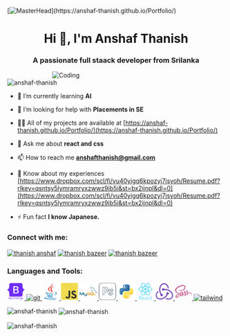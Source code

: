 [![MasterHead]([https://encrypted-tbn0.gstatic.com/images?q=tbn:ANd9GcS0XlWQdSfXoVTBQGNvlnf060Nkxdp47TIMAQ&s](https://www.shutterstock.com/image-vector/web-development-landing-page-people-260nw-1838445880.jpg))](https://anshaf-thanish.github.io/Portfolio/)
<h1 align="center">Hi 👋, I'm Anshaf Thanish</h1>
<h3 align="center">A passionate full staack developer from Srilanka</h3>
<img align="right" alt="Coding" width="400" src="[[https://cdn.dribbble.com/users/116207...](https://raj-rathod.github.io/rajesh-rathore/)](https://raj-rathod.github.io/rajesh-rathore/assets/images/developer.gif)">

<p align="left"> <img src="https://komarev.com/ghpvc/?username=anshaf-thanish&label=Profile%20views&color=0e75b6&style=flat" alt="anshaf-thanish" /> </p>

- 🌱 I’m currently learning **AI**

- 🤝 I’m looking for help with **Placements in SE**

- 👨‍💻 All of my projects are available at [https://anshaf-thanish.github.io/Portfolio/](https://anshaf-thanish.github.io/Portfolio/)

- 💬 Ask me about **react and css**

- 📫 How to reach me **anshafthanish@gmail.com**

- 📄 Know about my experiences [https://www.dropbox.com/scl/fi/vu40yigq6kpozyj7jsyoh/Resume.pdf?rlkey=qsntsy5lymramryxzwwz9ib5i&st=bx2ijnpl&dl=0](https://www.dropbox.com/scl/fi/vu40yigq6kpozyj7jsyoh/Resume.pdf?rlkey=qsntsy5lymramryxzwwz9ib5i&st=bx2ijnpl&dl=0)

- ⚡ Fun fact **I know Japanese.**

<h3 align="left">Connect with me:</h3>
<p align="left">
<a href="https://linkedin.com/in/thanish anshaf" target="blank"><img align="center" src="https://raw.githubusercontent.com/rahuldkjain/github-profile-readme-generator/master/src/images/icons/Social/linked-in-alt.svg" alt="thanish anshaf" height="30" width="40" /></a>
<a href="https://fb.com/thanish bazeer" target="blank"><img align="center" src="https://raw.githubusercontent.com/rahuldkjain/github-profile-readme-generator/master/src/images/icons/Social/facebook.svg" alt="thanish bazeer" height="30" width="40" /></a>
<a href="https://instagram.com/thanish bazeer" target="blank"><img align="center" src="https://raw.githubusercontent.com/rahuldkjain/github-profile-readme-generator/master/src/images/icons/Social/instagram.svg" alt="thanish bazeer" height="30" width="40" /></a>
</p>

<h3 align="left">Languages and Tools:</h3>
<p align="left"> <a href="https://getbootstrap.com" target="_blank" rel="noreferrer"> <img src="https://raw.githubusercontent.com/devicons/devicon/master/icons/bootstrap/bootstrap-plain-wordmark.svg" alt="bootstrap" width="40" height="40"/> </a> <a href="https://git-scm.com/" target="_blank" rel="noreferrer"> <img src="https://www.vectorlogo.zone/logos/git-scm/git-scm-icon.svg" alt="git" width="40" height="40"/> </a> <a href="https://www.java.com" target="_blank" rel="noreferrer"> <img src="https://raw.githubusercontent.com/devicons/devicon/master/icons/java/java-original.svg" alt="java" width="40" height="40"/> </a> <a href="https://developer.mozilla.org/en-US/docs/Web/JavaScript" target="_blank" rel="noreferrer"> <img src="https://raw.githubusercontent.com/devicons/devicon/master/icons/javascript/javascript-original.svg" alt="javascript" width="40" height="40"/> </a> <a href="https://www.mysql.com/" target="_blank" rel="noreferrer"> <img src="https://raw.githubusercontent.com/devicons/devicon/master/icons/mysql/mysql-original-wordmark.svg" alt="mysql" width="40" height="40"/> </a> <a href="https://www.photoshop.com/en" target="_blank" rel="noreferrer"> <img src="https://raw.githubusercontent.com/devicons/devicon/master/icons/photoshop/photoshop-line.svg" alt="photoshop" width="40" height="40"/> </a> <a href="https://www.python.org" target="_blank" rel="noreferrer"> <img src="https://raw.githubusercontent.com/devicons/devicon/master/icons/python/python-original.svg" alt="python" width="40" height="40"/> </a> <a href="https://reactjs.org/" target="_blank" rel="noreferrer"> <img src="https://raw.githubusercontent.com/devicons/devicon/master/icons/react/react-original-wordmark.svg" alt="react" width="40" height="40"/> </a> <a href="https://redux.js.org" target="_blank" rel="noreferrer"> <img src="https://raw.githubusercontent.com/devicons/devicon/master/icons/redux/redux-original.svg" alt="redux" width="40" height="40"/> </a> <a href="https://sass-lang.com" target="_blank" rel="noreferrer"> <img src="https://raw.githubusercontent.com/devicons/devicon/master/icons/sass/sass-original.svg" alt="sass" width="40" height="40"/> </a> <a href="https://tailwindcss.com/" target="_blank" rel="noreferrer"> <img src="https://www.vectorlogo.zone/logos/tailwindcss/tailwindcss-icon.svg" alt="tailwind" width="40" height="40"/> </a> </p>

<p><img align="left" src="https://github-readme-stats.vercel.app/api/top-langs?username=anshaf-thanish&show_icons=true&locale=en&layout=compact" alt="anshaf-thanish" /></p>

<p>&nbsp;<img align="center" src="https://github-readme-stats.vercel.app/api?username=anshaf-thanish&show_icons=true&locale=en" alt="anshaf-thanish" /></p>

<p><img align="center" src="https://github-readme-streak-stats.herokuapp.com/?user=anshaf-thanish&" alt="anshaf-thanish" /></p>
